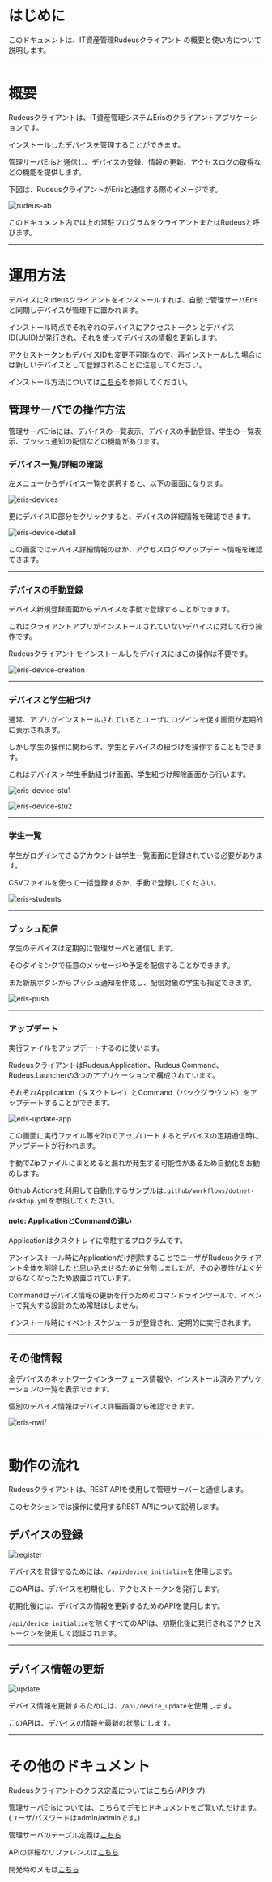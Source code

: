 # はじめに

このドキュメントは、IT資産管理Rudeusクライアント の概要と使い方について説明します。

---

# 概要

Rudeusクライアントは、IT資産管理システムErisのクライアントアプリケーションです。

インストールしたデバイスを管理することができます。

管理サーバErisと通信し、デバイスの登録、情報の更新、アクセスログの取得などの機能を提供します。

下図は、RudeusクライアントがErisと通信する際のイメージです。

![rudeus-ab](/images/rudeus-ab.png)

このドキュメント内では上の常駐プログラムをクライアントまたはRudeusと呼びます。

---

# 運用方法

デバイスにRudeusクライアントをインストールすれば、自動で管理サーバErisと同期しデバイスが管理下に置かれます。

インストール時点でそれぞれのデバイスにアクセストークンとデバイスID(UUID)が発行され、それを使ってデバイスの情報を更新します。

アクセストークンもデバイスIDも変更不可能なので、再インストールした場合には新しいデバイスとして登録されることに注意してください。

インストール方法については[こちら](installation.md)を参照してください。

## 管理サーバでの操作方法

管理サーバErisには、デバイスの一覧表示、デバイスの手動登録、学生の一覧表示、プッシュ通知の配信などの機能があります。

### デバイス一覧/詳細の確認

左メニューからデバイス一覧を選択すると、以下の画面になります。

![eris-devices](/images/eris-devices.png)

更にデバイスID部分をクリックすると、デバイスの詳細情報を確認できます。

![eris-device-detail](/images/eris-device-detail.png)

この画面ではデバイス詳細情報のほか、アクセスログやアップデート情報を確認できます。

---

### デバイスの手動登録

デバイス新規登録画面からデバイスを手動で登録することができます。

これはクライアントアプリがインストールされていないデバイスに対して行う操作です。

Rudeusクライアントをインストールしたデバイスにはこの操作は不要です。

![eris-device-creation](/images/eris-device-creation.png)

---

### デバイスと学生紐づけ

通常、アプリがインストールされているとユーザにログインを促す画面が定期的に表示されます。

しかし学生の操作に関わらず、学生とデバイスの紐づけを操作することもできます。

これはデバイス > 学生手動紐づけ画面、学生紐づけ解除画面から行います。

![eris-device-stu1](/images/eris-device-stu1.png)

![eris-device-stu2](/images/eris-device-stu2.png)

---

### 学生一覧

学生がログインできるアカウントは学生一覧画面に登録されている必要があります。

CSVファイルを使って一括登録するか、手動で登録してください。

![eris-students](/images/eris-students.png)

---

### プッシュ配信

学生のデバイスは定期的に管理サーバと通信します。

そのタイミングで任意のメッセージや予定を配信することができます。

また新規ボタンからプッシュ通知を作成し、配信対象の学生も指定できます。

![eris-push](/images/eris-push.png)

---

### アップデート

実行ファイルをアップデートするのに使います。

RudeusクライアントはRudeus.Application、Rudeus.Command、Rudeus.Launcherの3つのアプリケーションで構成されています。

それぞれApplication（タスクトレイ）とCommand（バックグラウンド）をアップデートすることができます。

![eris-update-app](/images/eris-update-app.png)

この画面に実行ファイル等をZipでアップロードするとデバイスの定期通信時にアップデートが行われます。

手動でZipファイルにまとめると漏れが発生する可能性があるため自動化をお勧めします。

Github Actionsを利用して自動化するサンプルは`.github/workflows/dotnet-desktop.yml`を参照してください。

#### note: ApplicationとCommandの違い

Applicationはタスクトレイに常駐するプログラムです。

アンインストール時にApplicationだけ削除することでユーザがRudeusクライアント全体を削除したと思い込ませるために分割しましたが、その必要性がよく分からなくなったため放置されています。

Commandはデバイス情報の更新を行うためのコマンドラインツールで、イベントで発火する設計のため常駐はしません。

インストール時にイベントスケジューラが登録され、定期的に実行されます。

---

## その他情報

全デバイスのネットワークインターフェース情報や、インストール済みアプリケーションの一覧を表示できます。

個別のデバイス情報はデバイス詳細画面から確認できます。

![eris-nwif](/images/eris-nwif.png)

---

# 動作の流れ

Rudeusクライアントは、REST APIを使用して管理サーバーと通信します。

このセクションでは操作に使用するREST APIについて説明します。

## デバイスの登録
![register](/images/flow-register.png)

デバイスを登録するためには、`/api/device_initialize`を使用します。

このAPIは、デバイスを初期化し、アクセストークンを発行します。

初期化後には、デバイスの情報を更新するためのAPIを使用します。

`/api/device_initialize`を除くすべてのAPIは、初期化後に発行されるアクセストークンを使用して認証されます。

---

## デバイス情報の更新
![update](/images/flow-reg-update.png)

デバイス情報を更新するためには、`/api/device_update`を使用します。

このAPIは、デバイスの情報を最新の状態にします。

---

# その他のドキュメント

Rudeusクライアントのクラス定義については[こちら](/api/Rudeus.html)(APIタブ)

管理サーバErisについては、[こちら](https://win.nomiss.net/admin)でデモとドキュメントをご覧いただけます。(ユーザ/パスワードはadmin/adminです。)

管理サーバのテーブル定義は[こちら](https://win.nomiss.net/admin/docs/db/eris)

APIの詳細なリファレンスは[こちら](https://win.nomiss.net/admin/docs/api/eris)

開発時のメモは[こちら](https://scrapbox.io/zemi-windows-project/)
